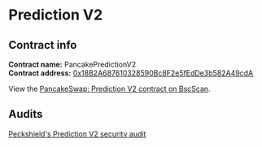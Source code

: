 # Prediction V2

## Contract info

**Contract name:** PancakePredictionV2\
**Contract address:** [0x18B2A687610328590Bc8F2e5fEdDe3b582A49cdA](https://bscscan.com/address/0x18B2A687610328590Bc8F2e5fEdDe3b582A49cdA)

View the [PancakeSwap: Prediction V2 contract on BscScan](https://bscscan.com/address/0x18B2A687610328590Bc8F2e5fEdDe3b582A49cdA#code).

## Audits

[Peckshield's Prediction V2 security audit](https://github.com/peckshield/publications/blob/master/audit\_reports/PeckShield-Audit-Report-PancakeSwap-PredictionV2-v1.0.pdf)

